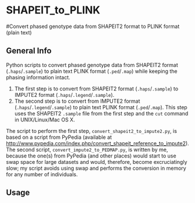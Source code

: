 # SHAPEIT_to_PLINK
#Convert phased genotype data from SHAPEIT2 format to PLINK format (plain text)

## General Info
Python scripts to convert phased genotype data from SHAPEIT2 format (`.haps`/`.sample`) to plain text PLINK format (`.ped`/`.map`) while
keeping the phasing information intact.
   1. The first step is to convert from SHAPEIT2 format (`.haps`/`.sample`) to IMPUTE2 format (`.haps`/`.legend`/`.sample`).
   2. The second step is to convert from IMPUTE2 format (`.haps`/`.legend`/`.sample`) to plain text PLINK format (`.ped`/`.map`).
   This step uses the SHAPEIT2 `.sample` file from the first step and the `cut` command in UNIX/Linux/Mac OS X.

The script to perform the first step, `convert_shapeit2_to_impute2.py`, is based on a script from PyPedia (available at
http://www.pypedia.com/index.php/convert_shapeit_reference_to_impute2). The second script, `convert_impute2_to_PEDMAP.py`, is written by me, because the one(s) from PyPedia (and other places) would start to use swap space for large datasets and would, therefore, become
excruciatingly slow; my script avoids using swap and performs the conversion in memory for any number of individuals.

## Usage
